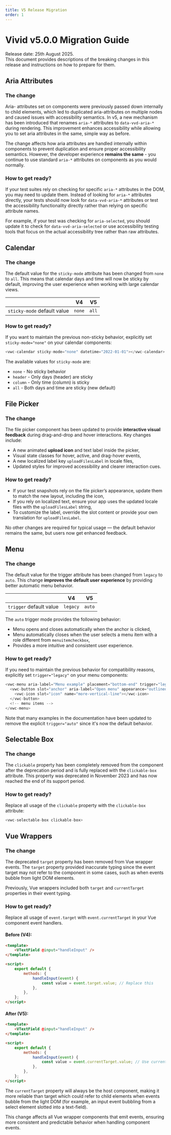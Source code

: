 ```yaml
---
title: V5 Release Migration
order: 1
---
```


# Vivid v5.0.0 Migration Guide

Release date: 25th August 2025.  
This document provides descriptions of the breaking changes in this release and instructions on how to prepare for them.

## Aria Attributes

### The change

Aria- attributes set on components were previously passed down internally to child elements, which led to duplicated aria-attributes on multiple nodes and caused issues with accessibility semantics. In v5, a new mechanism has been introduced that renames `aria-*` attributes to `data-vvd-aria-*` during rendering. This improvement enhances accessibility while allowing you to set aria attributes in the same, simple way as before.

The change affects how aria attributes are handled internally within components to prevent duplication and ensure proper accessibility semantics. However, the developer experience **remains the same** - you continue to use standard `aria-*` attributes on components as you would normally.

### How to get ready?

If your test suites rely on checking for specific `aria-*` attributes in the DOM, you may need to update them. Instead of looking for `aria-*` attributes directly, your tests should now look for `data-vvd-aria-*` attributes or test the accessibility functionality directly rather than relying on specific attribute names.

For example, if your test was checking for `aria-selected`, you should update it to check for `data-vvd-aria-selected` or use accessibility testing tools that focus on the actual accessibility tree rather than raw attributes.

## Calendar

### The change

The default value for the `sticky-mode` attribute has been changed from `none` to `all`. This means that calendar days and time will now be sticky by default, improving the user experience when working with large calendar views.

|                             | V4     | V5    |
| --------------------------- | ------ | ----- |
| `sticky-mode` default value | `none` | `all` |

### How to get ready?

If you want to maintain the previous non-sticky behavior, explicitly set `sticky-mode="none"` on your calendar components:

```js
<vwc-calendar sticky-mode="none" datetime="2022-01-01"></vwc-calendar>
```

The available values for `sticky-mode` are:

- `none` - No sticky behavior
- `header` - Only days (header) are sticky
- `column` - Only time (column) is sticky
- `all` - Both days and time are sticky (new default)

## File Picker

### The change

The file picker component has been updated to provide **interactive visual feedback** during drag-and-drop and hover interactions. Key changes include:

- A new animated **upload icon** and text label inside the picker,
- Visual state classes for hover, active, and drag-hover events,
- A new localized label key `uploadFilesLabel` in locale files,
- Updated styles for improved accessibility and clearer interaction cues.

### How to get ready?

- If your test snapshots rely on the file picker’s appearance, update them to match the new layout, including the icon,
- If you rely on localized text, ensure your app uses the updated locale files with the `uploadFilesLabel` string,
- To customize the label, override the slot content or provide your own translation for `uploadFilesLabel`.

No other changes are required for typical usage — the default behavior remains the same, but users now get enhanced feedback.

## Menu

### The change

The default value for the trigger attribute has been changed from `legacy` to `auto`. This change **improves the default user experience** by providing better automatic menu behavior.

|                         | V4       | V5     |
| ----------------------- | -------- | ------ |
| `trigger` default value | `legacy` | `auto` |

The `auto` trigger mode provides the following behavior:

- Menu opens and closes automatically when the anchor is clicked,
- Menu automatically closes when the user selects a menu item with a role different from `menuitemcheckbox`,
- Provides a more intuitive and consistent user experience.

### How to get ready?

If you need to maintain the previous behavior for compatibility reasons, explicitly set `trigger="legacy"` on your menu components:

```js
<vwc-menu aria-label="Menu example" placement="bottom-end" trigger="legacy">
  <vwc-button slot="anchor" aria-label="Open menu" appearance="outlined">
    <vwc-icon slot="icon" name="more-vertical-line"></vwc-icon>
  </vwc-button>
  <!-- menu items -->
</vwc-menu>
```

Note that many examples in the documentation have been updated to remove the explicit `trigger="auto"` since it's now the default behavior.

## Selectable Box

### The change

The `clickable` property has been completely removed from the component after the deprecation period and is fully replaced with the `clickable-box` attribute. This property was deprecated in November 2023 and has now reached the end of its support period.

### How to get ready?

Replace all usage of the `clickable` property with the `clickable-box` attribute:

```js
<vwc-selectable-box clickable-box>
```

## Vue Wrappers

### The change

The deprecated `target` property has been removed from Vue wrapper events. The `target` property provided inaccurate typing since the event target may not refer to the component in some cases, such as when events bubble from light DOM elements.

Previously, Vue wrappers included both `target` and `currentTarget` properties in their event typing.

### How to get ready?

Replace all usage of `event.target` with `event.currentTarget` in your Vue component event handlers.

#### Before (V4):

```html
<template>
	<VTextField @input="handleInput" />
</template>

<script>
	export default {
		methods: {
			handleInput(event) {
				const value = event.target.value; // Replace this
			},
		},
	};
</script>
```

#### After (V5):

```html
<template>
	<VTextField @input="handleInput" />
</template>

<script>
	export default {
		methods: {
			handleInput(event) {
				const value = event.currentTarget.value; // Use currentTarget instead
			},
		},
	};
</script>
```

The `currentTarget` property will always be the host component, making it more reliable than target which could refer to child elements when events bubble from the light DOM (for example, an input event bubbling from a select element slotted into a text-field).

This change affects all Vue wrapper components that emit events, ensuring more consistent and predictable behavior when handling component events.
